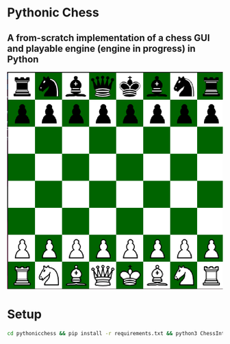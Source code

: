 # Pythonic Chess
## A from-scratch implementation of a chess GUI and playable engine (engine in progress) in Python
  ![Chessboard](https://github.com/aAji1997/PythonicChess/blob/master/pythonicchess/images/chessboard.png)
# Setup
```bash
cd pythonicchess && pip install -r requirements.txt && python3 ChessInterface.py
```


